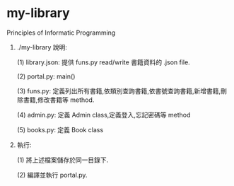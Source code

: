 # my-library
Principles of Informatic Programming

1. ./my-library 說明:

    (1) library.json: 提供 funs.py read/write 書籍資料的 .json file.

    (2) portal.py: main()

    (3) funs.py: 定義列出所有書籍,依類別查詢書籍,依書號查詢書籍,新增書籍,刪除書籍,修改書籍等 method.

    (4) admin.py: 定義 Admin class,定義登入,忘記密碼等 method

    (5) books.py: 定義 Book class

2. 執行:

    (1) 將上述檔案儲存於同一目錄下.

    (2) 編譯並執行 portal.py.
